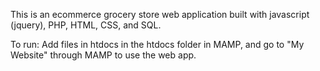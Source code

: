 This is an ecommerce grocery store web application built with javascript (jquery), PHP, HTML, CSS, and SQL.

To run: Add files in htdocs in the htdocs folder in MAMP, and go to "My Website" through MAMP to use the web app.